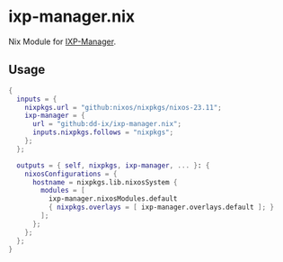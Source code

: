 # ixp-manager.nix

Nix Module for [IXP-Manager](https://www.ixpmanager.org/).

## Usage

```nix
{
  inputs = {
    nixpkgs.url = "github:nixos/nixpkgs/nixos-23.11";
    ixp-manager = {
      url = "github:dd-ix/ixp-manager.nix";
      inputs.nixpkgs.follows = "nixpkgs";
    };
  };

  outputs = { self, nixpkgs, ixp-manager, ... }: {
    nixosConfigurations = {
      hostname = nixpkgs.lib.nixosSystem {
        modules = [
          ixp-manager.nixosModules.default
          { nixpkgs.overlays = [ ixp-manager.overlays.default ]; }
        ];
      };
    };
  };
}
```
